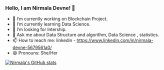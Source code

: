 ### Hello, I am Nirmala Devne! 👋

- 🔭 I’m currently working on Blockchain Project.
- 🌱 I’m currently learning Data Science.
- 🤔 I’m looking for Intership.
- 💬 Ask me about Data Structure and algorithm, Data Science , statistics.
- 📫 How to reach me: linkedin - https://www.linkedin.com/in/nirmala-devne-5679561a0/
- 😄 Pronouns: She/Her

[![Nirmala's GitHub stats](https://github-readme-stats.vercel.app/api?username=nd1112)](https://github.com/anuraghazra/github-readme-stats)

